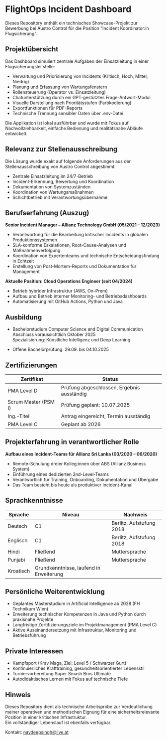 # FlightOps Incident Dashboard

Dieses Repository enthält ein technisches Showcase-Projekt zur Bewerbung bei Austro Control für die Position "Incident Koordinator:in Flugsicherung".

## Projektübersicht

Das Dashboard simuliert zentrale Aufgaben der Einsatzleitung in einer Flugsicherungsleitstelle:

- Verwaltung und Priorisierung von Incidents (Kritisch, Hoch, Mittel, Niedrig)
- Planung und Erfassung von Wartungsfenstern
- Rollensteuerung (Operator vs. Einsatzleitung)
- Chatunterstützung durch ein GPT-gestütztes Frage-Antwort-Modul
- Visuelle Darstellung nach Prioritätsstufen (Farbkodierung)
- Exportfunktionen für PDF-Reports
- Technische Trennung sensibler Daten über .env-Datei

Die Applikation ist lokal ausführbar und wurde mit Fokus auf Nachvollziehbarkeit, einfache Bedienung und realitätsnahe Abläufe entwickelt.

## Relevanz zur Stellenausschreibung

Die Lösung wurde exakt auf folgende Anforderungen aus der Stellenausschreibung von Austro Control abgestimmt:

- Zentrale Einsatzleitung im 24/7-Betrieb
- Incident-Erkennung, Bewertung und Koordination
- Dokumentation von Systemzuständen
- Koordination von Wartungsmaßnahmen
- Schichtbetrieb mit Verantwortungsübernahme

## Berufserfahrung (Auszug)

**Senior Incident Manager – Allianz Technology GmbH (05/2021 – 12/2023)**  
- Verantwortung für die Bearbeitung kritischer Incidents in globalen Produktionssystemen
- SLA-konforme Eskalationen, Root-Cause-Analysen und Maßnahmenverfolgung
- Koordination von Expertenteams und technische Entscheidungsfindung in Echtzeit
- Erstellung von Post-Mortem-Reports und Dokumentation für Management

**Aktuelle Position: Cloud Operations Engineer (seit 04/2024)**  
- Betrieb hybrider Infrastruktur (AWS, On-Prem)
- Aufbau und Betrieb interner Monitoring- und Betriebsdashboards
- Automatisierung mit GitHub Actions, Python und Java

## Ausbildung

- Bachelorstudium Computer Science and Digital Communication  
  Abschluss voraussichtlich Oktober 2025  
  Spezialisierung: Künstliche Intelligenz und Deep Learning

- Offene Bachelorprüfung: 29.09. bis 04.10.2025

## Zertifizierungen

| Zertifikat                   | Status                      |
|-----------------------------|-----------------------------|
| PMA Level D                 | Prüfung abgeschlossen, Ergebnis ausständig |
| Scrum Master (PSM I)       | Prüfung geplant: 10.07.2025 |
| Ing.-Titel                 | Antrag eingereicht, Termin ausständig |
| PMA Level C                | Geplant ab 2026             |

## Projekterfahrung in verantwortlicher Rolle

**Aufbau eines Incident-Teams für Allianz Sri Lanka (03/2020 – 06/2020)**  
- Remote-Schulung dreier Kolleg:innen über ABS (Allianz Business System)
- Einführung eines dedizierten 2nd-Level-Teams
- Verantwortlich für Training, Onboarding, Dokumentation und Übergabe
- Das Team besteht bis heute als produktiver Incident-Kanal

## Sprachkenntnisse

| Sprache    | Niveau  | Nachweis                       |
|------------|---------|--------------------------------|
| Deutsch    | C1      | Berlitz, Aufstufung 2018       |
| Englisch   | C1      | Berlitz, Aufstufung 2018       |
| Hindi      | Fließend| Muttersprache                  |
| Punjabi    | Fließend| Muttersprache                  |
| Kroatisch  | Grundkenntnisse, laufend in Erweiterung |

## Persönliche Weiterentwicklung

- Geplantes Masterstudium in Artificial Intelligence ab 2028 (FH Technikum Wien)
- Erweiterung technischer Kompetenzen in Java und Python durch praxisnahe Projekte
- Langfristige Zertifizierungsziele im Projektmanagement (PMA Level C)
- Aktive Auseinandersetzung mit Infrastruktur, Monitoring und Betriebsführung

## Private Interessen

- Kampfsport (Krav Maga, Ziel: Level 5 / Schwarzer Gurt)
- Kontinuierliches Krafttraining, gesundheitsorientierter Lebensstil
- Turniervorbereitung Super Smash Bros Ultimate
- Autodidaktisches Lernen mit Fokus auf technische Tiefe

## Hinweis

Dieses Repository dient als technische Arbeitsprobe zur Verdeutlichung meiner operativen und methodischen Eignung für eine sicherheitsrelevante Position in einer kritischen Infrastruktur.  
Ein vollständiger Lebenslauf ist ebenfalls verfügbar.

Kontakt: navdeepsingh@live.at
